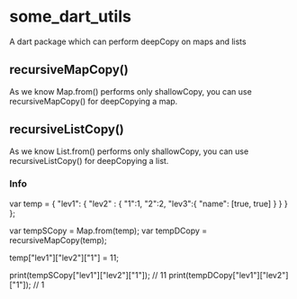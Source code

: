 # some_dart_utils

A dart package which can perform deepCopy on maps and lists

## recursiveMapCopy()
As we know Map.from() performs only shallowCopy, you can use recursiveMapCopy() for deepCopying a map.

## recursiveListCopy()
As we know List.from() performs only shallowCopy, you can use recursiveListCopy() for deepCopying a list.

### Info

var temp = {
    "lev1": {
        "lev2" : {
            "1":1,
            "2":2,
            "lev3":{
                "name": [true, true]
            }
        }
    }
};

var tempSCopy = Map.from(temp);
var tempDCopy = recursiveMapCopy(temp);

temp["lev1"]["lev2"]["1"] = 11;

print(tempSCopy["lev1"]["lev2"]["1"]); // 11
print(tempDCopy["lev1"]["lev2"]["1"]); // 1